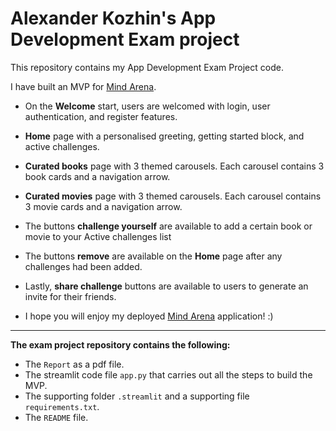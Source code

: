# Alexander Kozhin's App Development Exam project

This repository contains my App Development Exam Project code.

I have built an MVP for [Mind Arena](https://mind-arena.streamlit.app/).

- On the **Welcome** start, users are welcomed with login, user authentication, and register features.
- **Home** page with a personalised greeting, getting started block, and active challenges.
- **Curated books** page with 3 themed carousels. Each carousel contains 3 book cards and a navigation arrow.
- **Curated movies** page with 3 themed carousels. Each carousel contains 3 movie cards and a navigation arrow.
-  The buttons **challenge yourself** are available to add a certain book or movie to your Active challenges list
- The buttons **remove** are available on the **Home** page after any challenges had been added.
- Lastly, **share challenge** buttons are available to users to generate an invite for their friends.



- I hope you will enjoy my deployed [Mind Arena](https://mind-arena.streamlit.app/) application! :) 
---
**The exam project repository contains the following:**
- The `Report` as a pdf file.
- The streamlit code file `app.py` that carries out all the steps to build the MVP.
- The supporting folder `.streamlit` and a supporting file `requirements.txt`.
- The `README` file.

